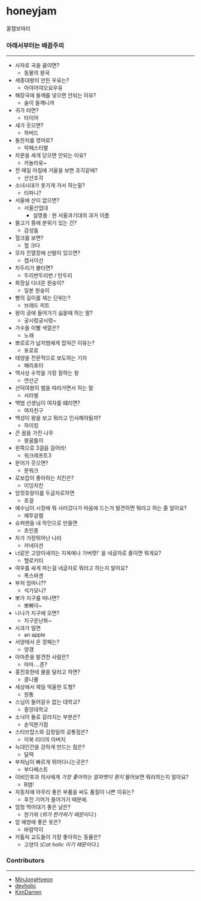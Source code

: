 # honeyjam
꿀잼보따리

### 아래서부터는 배꼽주의
---
* 사자로 국을 끓이면? 
  * 동물의 왕국
* 세종대왕이 만든 우유는? 
  * 아야어여오요우유
* 해장국에 들깨를 넣으면 안되는 이유? 
  * 술이 들깨니까
* 귀가 타면? 
  * 타이어
* 새가 웃으면? 
  * 하버드
* 돌찬치를 영어로? 
  * 락페스티벌
* 차문을 세개 닫으면 안되는 이유? 
  * 카놀라유~
* 전 매일 아침에 거울을 보면 조각같애?
  * 산산조각
* 소녀시대가 옷가게 가서 하는말? 
  * 티파니?
* 서울에 산이 없으면? 
  * 서울산업대
    * 설명충 : 현 서울과기대의 과거 이름 
* 물고기 중에 분위기 있는 건? 
  * 감성돔
* 헐크를 보면? 
  * 헐 크다
* 모자 진열장에 신발이 있으면? 
  * 캡사이신
* 차두리가 불타면? 
  * 두리번두리번 / 탄두리
* 화장실 다녀온 원숭이? 
  * 일본 원숭이
* 빵의 길이를 재는 단위는? 
  * 브래드 피트
* 왕이 궁에 들어가기 싫을때 하는 말? 
  * 궁시렁궁시렁~
* 가수들 이빨 색깔은? 
  * 노래
* 뽀로로가 납치범에게 잡혀간 이유는? 
  * 포로로
* 태양을 전문적으로 보도하는 기자
  * 해리포터
* 역사상 수학을 가장 잘하는 왕
  * 연산군
* 선덕여왕이 벌을 따라가면서 하는 말
  * 서라벌
* 백범 선생님이 여자를 떄리면?
  * 여자친구
* 백성이 왕을 보고 뭐라고 인사해야될까?
  * 하이킹
* 큰 꿈을 가진 나무
  * 왕꿈틀이
* 왼쪽으로 3걸음 걸어라!
  * 워크레프트3
* 문어가 웃으면?
  * 문워크
* 로보캅이 좋아하는 치킨은?
  * 이잉치킨
* 암컷호랑이를 두글자로하면
  * 호걸
* 예수님이 시장에 뭐 사러갔다가 마음에 드는거 발견하면 뭐라고 하는 줄 알아요?
  * 예루살렘
* 슈퍼맨을 내 하인으로 만들면
  * 초인종
* 차가 가장뛰어난 나라
  * 카네이션
* 너같은 고양이새끼는 지옥에나 가버렷!' 을 네글자로 줄이면 뭐게요?
  * 헬로키티
* 여우를 싸게 파는걸 네글자로 뭐라고 하는지 알아요?
  * 폭스바겐
* 부처 엄마니??
  * 석가모니?
* 뽀가 지구를 떠나면?
  * 뽀빠이~
* 나나가 지구에 오면?
  * 지구온난화~
* 사과가 얼면
  * an apple
* 서양에서 온 깡패는?
  * 양갱
* 아마존을 발견한 사람은?
  * 아마....존?
* 홍진호한테 물을 달라고 하면?
  * 콩나물
* 세상에서 제일 억울한 도형?
  * 원통
* 스님이 들어갈수 없는 대학교?
  * 중앙대학교
* 소닉이 둘로 갈라지는 부분은?
	* 손익분기점
* 스티브잡스와 김정일의 공통점은?
	* 이북 리더의 아버지
* 늑대인간을 강하게 만드는 힘은?
	* 달력
* 부처님이 빠르게 뛰어다니는곳은?
	* 부다페스트
* 이비인후과 의사에게 _가장 좋아하는 알파벳이 뭔지_ 물어보면 뭐라하는지 알아요?
	* B염!
* 자동차에 아무리 좋은 부품을 써도 품질이 나쁜 이유는?
	* 후진 기어가 들어가기 때문에.
* 엄청 먹어대기 좋은 날은?
	* 한가위 (_위가 한가하기 때문이다._)
* 암 예방에 좋은 옷은?
	* 바람막이
* 카톨릭 교도들이 가장 좋아하는 동물은?
	* 고양이 (_Cat holic 이기 때문이다._)

### Contributors
---
* [MinJongHyeon](https://github.com/MinJongHyeon)
* [devholic](https://github.com/devholic)
* [KimDarren](https://github.com/KimDarren)